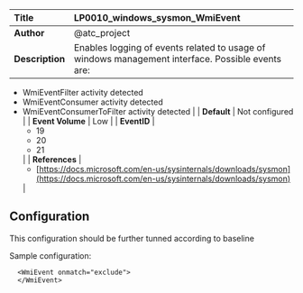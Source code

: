 | Title            | LP0010_windows_sysmon_WmiEvent                                                                     |
|:-----------------|:--------------------------------------------------------------------------------|
| **Author**       | @atc_project                                                                      |
| **Description**  | Enables logging of events related to usage of windows management interface. Possible events are:
  - WmiEventFilter activity detected
  - WmiEventConsumer activity detected
  - WmiEventConsumerToFilter activity detected                                                               |
| **Default**      | Not configured                                                                   |
| **Event Volume** | Low                                                                    |
| **EventID**      | <ul><li>19</li><li>20</li><li>21</li></ul>         |
| **References**   | <ul><li>[https://docs.microsoft.com/en-us/sysinternals/downloads/sysmon](https://docs.microsoft.com/en-us/sysinternals/downloads/sysmon)</li></ul> |



## Configuration

This configuration should be further tunned according to baseline

Sample configuration:
```
  <WmiEvent onmatch="exclude">
  </WmiEvent>
```

